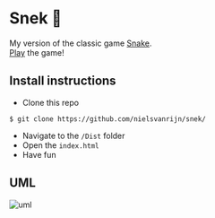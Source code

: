 # Snek :snake:
My version of the classic game [Snake](https://en.wikipedia.org/wiki/Snake_(video_game)). </br>
[Play](https://nielsvanrijn.github.io/snek/dist/) the game!

## Install instructions
- Clone this repo
```
$ git clone https://github.com/nielsvanrijn/snek/
```
- Navigate to the ```/Dist``` folder
- Open the ```index.html```
- Have fun

## UML
![uml](http://i.imgur.com/DR2Qdqz.png)
